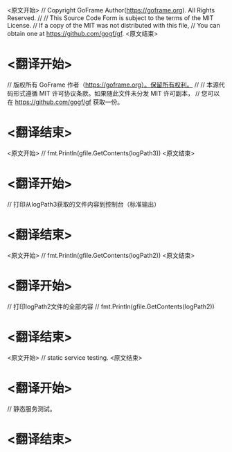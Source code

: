 
<原文开始>
// Copyright GoFrame Author(https://goframe.org). All Rights Reserved.
//
// This Source Code Form is subject to the terms of the MIT License.
// If a copy of the MIT was not distributed with this file,
// You can obtain one at https://github.com/gogf/gf.
<原文结束>

# <翻译开始>
// 版权所有 GoFrame 作者（https://goframe.org）。保留所有权利。
//
// 本源代码形式遵循 MIT 许可协议条款。如果随此文件未分发 MIT 许可副本，
// 您可以在 https://github.com/gogf/gf 获取一份。
# <翻译结束>












<原文开始>
// fmt.Println(gfile.GetContents(logPath3))
<原文结束>

# <翻译开始>
// 打印从logPath3获取的文件内容到控制台（标准输出）
# <翻译结束>


<原文开始>
// fmt.Println(gfile.GetContents(logPath2))
<原文结束>

# <翻译开始>
// 打印logPath2文件的全部内容
// fmt.Println(gfile.GetContents(logPath2))
# <翻译结束>


<原文开始>
// static service testing.
<原文结束>

# <翻译开始>
// 静态服务测试。
# <翻译结束>

